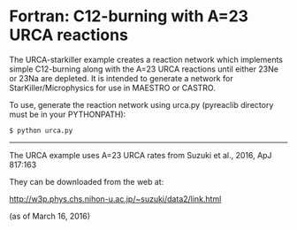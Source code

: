 # Fortran: C12-burning with A=23 URCA reactions

The URCA-starkiller example creates a reaction network which implements
simple C12-burning along with the A=23 URCA reactions until either
23Ne or 23Na are depleted. It is intended to generate a network for
StarKiller/Microphysics for use in MAESTRO or CASTRO.

To use, generate the reaction network using urca.py (pyreaclib directory
must be in your PYTHONPATH):

```
$ python urca.py
```

--------------------------------------------------------------------------------

The URCA example uses A=23 URCA rates from Suzuki et al., 2016, ApJ 817:163

They can be downloaded from the web at:

http://w3p.phys.chs.nihon-u.ac.jp/~suzuki/data2/link.html

(as of March 16, 2016)
